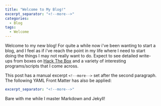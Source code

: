 ```yaml
---
title: "Welcome to My Blog!"
excerpt_separator: "<!--more-->"
categories:
  - Blog
tags:
  - Welcome
---
```


Welcome to my new blog! For quite a while now i've been wanting to start a blog, and I feel as if i've reach the point in my life where I need to start doing the things I may not really want to do. Expect to see detailed write-ups from boxes on [Hack The Box](https://hackthebox.eu) and a variety of interesting programs/scripts that I come across.   

<!--more-->

This post has a manual excerpt `<!--more-->` set after the second paragraph. The following YAML Front Matter has also be applied:

```yaml
excerpt_separator: "<!--more-->"
```
Bare with me while I master Markdown and Jekyll!
